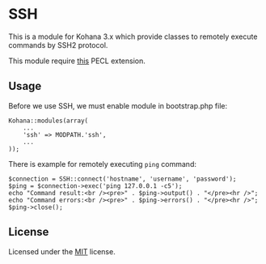 # SSH

This is a module for Kohana 3.x which provide classes to remotely execute commands by SSH2 protocol.

This module require [this](http://php.net/manual/en/book.ssh2.php) PECL extension.

## Usage

Before we use SSH, we must enable module in bootstrap.php file:

	Kohana::modules(array(
		...
		'ssh' => MODPATH.'ssh',
		...
	));

There is example for remotely executing `ping` command:

	$connection = SSH::connect('hostname', 'username', 'password');
	$ping = $connection->exec('ping 127.0.0.1 -c5');
	echo "Command result:<br /><pre>" . $ping->output() . "</pre><hr />";
	echo "Command errors:<br /><pre>" . $ping->errors() . "</pre><hr />";
	$ping->close();
	
## License

Licensed under the [MIT](http://www.opensource.org/licenses/mit-license.php) license. 
 
